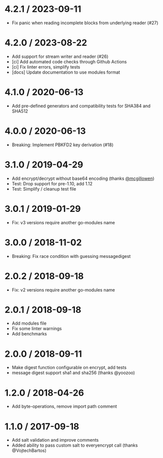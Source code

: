 # 4.2.1 / 2023-09-11

  * Fix panic when reading incomplete blocks from underlying reader (#27)

# 4.2.0 / 2023-08-22

  * Add support for stream writer and reader (#26)
  * [ci] Add automated code checks through Github Actions
  * [ci] Fix linter errors, simplify tests
  * [docs] Update documentation to use modules format

# 4.1.0 / 2020-06-13

  * Add pre-defined generators and compatibility tests for SHA384 and SHA512

# 4.0.0 / 2020-06-13

  * Breaking: Implement PBKFD2 key derivation (#18)

# 3.1.0 / 2019-04-29

  * Add encrypt/decrypt without base64 encoding (thanks [@mcgillowen](https://github.com/mcgillowen))
  * Test: Drop support for pre-1.10, add 1.12
  * Test: Simplify / cleanup test file

# 3.0.1 / 2019-01-29

  * Fix: v3 versions require another go-modules name

# 3.0.0 / 2018-11-02

  * Breaking: Fix race condition with guessing messagedigest

# 2.0.2 / 2018-09-18

  * Fix: v2 versions require another go-modules name

# 2.0.1 / 2018-09-18

  * Add modules file
  * Fix some linter warnings
  * Add benchmarks

# 2.0.0 / 2018-09-11

  * Make digest function configurable on encrypt, add tests
  * message digest support sha1 and sha256 (thanks @yoozoo)

# 1.2.0 / 2018-04-26

  * Add byte-operations, remove import path comment

# 1.1.0 / 2017-09-18

  * Add salt validation and improve comments
  * Added ability to pass custom salt to everyencrypt call (thanks @VojtechBartos)